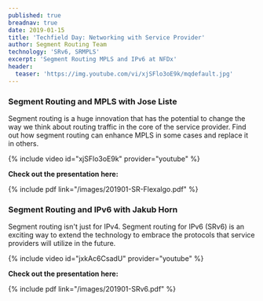 ```yaml
---
published: true
breadnav: true
date: 2019-01-15
title: 'Techfield Day: Networking with Service Provider'
author: Segment Routing Team
technology: 'SRv6, SRMPLS'
excerpt: 'Segment Routing MPLS and IPv6 at NFDx'
header:
  teaser: 'https://img.youtube.com/vi/xjSFlo3oE9k/mqdefault.jpg'
---    
```


### Segment Routing and MPLS with Jose Liste

Segment routing is a huge innovation that has the potential to change the way we think about routing traffic in the core of the service provider. Find out how segment routing can enhance MPLS in some cases and replace it in others.

{% include video id="xjSFlo3oE9k" provider="youtube" %}

**Check out the presentation here:**

{% include pdf link="/images/201901-SR-Flexalgo.pdf" %}
<div class="fitvidsignore" id="pdf1"></div>



### Segment Routing and IPv6 with Jakub Horn

Segment routing isn't just for IPv4. Segment routing for IPv6 (SRv6) is an exciting way to extend the technology to embrace the protocols that service providers will utilize in the future.

{% include video id="jxkAc6CsadU" provider="youtube" %}

**Check out the presentation here:**

{% include pdf link="/images/201901-SRv6.pdf" %}

<div class="fitvidsignore" id="pdf2"></div>

